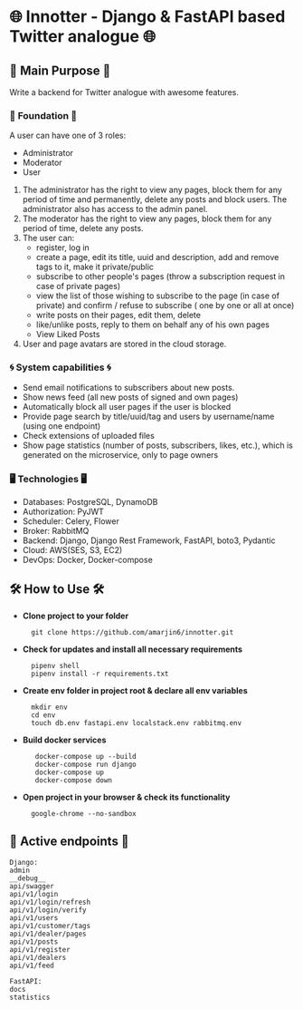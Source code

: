 # 🌐 Innotter - Django & FastAPI based Twitter analogue 🌐

## 🎈 **Main Purpose** 🎈

Write a backend for Twitter analogue with awesome features.

### 🚧 **Foundation** 🚧

A user can have one of 3 roles:

* Administrator
* Moderator
* User

1) The administrator has the right to view any pages, block them for any period of time and permanently, delete any
   posts and block users. The administrator also has access to the admin panel.
2) The moderator has the right to view any pages, block them for any period of time, delete any posts.
3) The user can:
    * register, log in
    * create a page, edit its title, uuid and description, add and remove tags to it, make it private/public
    * subscribe to other people's pages (throw a subscription request in case of private pages)
    * view the list of those wishing to subscribe to the page (in case of private) and confirm / refuse to subscribe (
      one by one or all at once)
    * write posts on their pages, edit them, delete
    * like/unlike posts, reply to them on behalf any of his own pages
    * View Liked Posts
4) User and page avatars are stored in the cloud storage.

### 🌀 **System capabilities** 🌀

* Send email notifications to subscribers about new posts.
* Show news feed (all new posts of signed and own pages)
* Automatically block all user pages if the user is blocked
* Provide page search by title/uuid/tag and users by username/name (using one endpoint)
* Check extensions of uploaded files
* Show page statistics (number of posts, subscribers, likes, etc.), which is generated on the microservice, only to page
  owners

### 🖥️ **Technologies** 🖥️

* Databases: PostgreSQL, DynamoDB
* Authorization: PyJWT
* Scheduler: Celery, Flower
* Broker: RabbitMQ
* Backend: Django, Django Rest Framework, FastAPI, boto3, Pydantic
* Cloud: AWS(SES, S3, EC2)
* DevOps: Docker, Docker-compose

## 🛠 **How to Use** 🛠

* **Clone project to your folder**

        git clone https://github.com/amarjin6/innotter.git
* **Check for updates and install all necessary requirements**

        pipenv shell
        pipenv install -r requirements.txt
* **Create env folder in project root & declare all env variables**

        mkdir env
        cd env
        touch db.env fastapi.env localstack.env rabbitmq.env
* **Build docker services**

         docker-compose up --build
         docker-compose run django
         docker-compose up
         docker-compose down
* **Open project in your browser & check its functionality**

        google-chrome --no-sandbox

## 📌 **Active endpoints** 📌

    Django:
    admin
    __debug__
    api/swagger
    api/v1/login
    api/v1/login/refresh
    api/v1/login/verify
    api/v1/users
    api/v1/customer/tags
    api/v1/dealer/pages
    api/v1/posts
    api/v1/register
    api/v1/dealers
    api/v1/feed
    
    FastAPI:
    docs
    statistics
